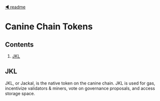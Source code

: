 <!--
order: 0
title: Canine Tokens
parent:
  title: "tokens"
-->
[◀ readme](readme.md)
# Canine Chain Tokens
## Contents
1. [JKL](#jkl)

## JKL
JKL, or Jackal, is the native token on the canine chain. JKL is used for gas, incentivize validators & miners, vote on governance proposals, and access storage space.





